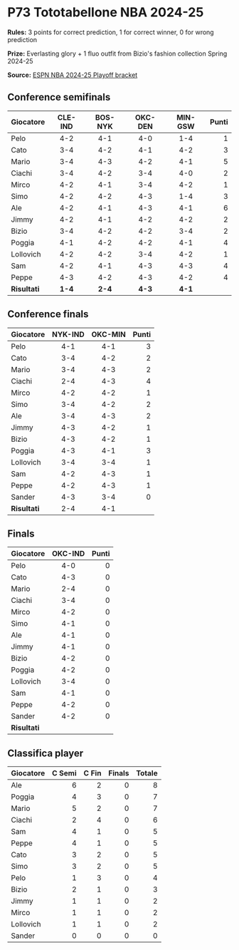 # P73 Tototabellone NBA 2024-25

**Rules:** 3 points for correct prediction, 1 for correct winner, 0 for wrong prediction

**Prize:** Everlasting glory + 1 fluo outfit from Bizio's fashion collection Spring 2024-25

**Source:** [ESPN NBA 2024-25 Playoff bracket](https://www.espn.com/nba/playoff-bracket)

## Conference semifinals

| Giocatore | CLE-IND | BOS-NYK | OKC-DEN | MIN-GSW | Punti |
|-----------|:-------:|:-------:|:-------:|:-------:|------:|
| Pelo      | 4-2     | 4-1     | 4-0     | 1-4     |   1   |
| Cato      | 3-4     | 4-2     | 4-1     | 4-2     |   3   |
| Mario     | 3-4     | 4-3     | 4-2     | 4-1     |   5   |
| Ciachi    | 3-4     | 4-2     | 3-4     | 4-0     |   2   |
| Mirco     | 4-2     | 4-1     | 3-4     | 4-2     |   1   |
| Simo      | 4-2     | 4-2     | 4-3     | 1-4     |   3   |
| Ale       | 4-2     | 4-1     | 4-3     | 4-1     |   6   |
| Jimmy     | 4-2     | 4-1     | 4-2     | 4-2     |   2   |
| Bizio     | 3-4     | 4-2     | 4-2     | 3-4     |   2   |
| Poggia    | 4-1     | 4-2     | 4-2     | 4-1     |   4   |
| Lollovich | 4-2     | 4-2     | 3-4     | 4-2     |   1   |
| Sam       | 4-2     | 4-1     | 4-3     | 4-3     |   4   |
| Peppe     | 4-3     | 4-2     | 4-3     | 4-2     |   4   |
| **Risultati** | **1-4**     | **2-4**     | **4-3**     | **4-1**     |       |

## Conference finals

| Giocatore | NYK-IND | OKC-MIN | Punti |
|-----------|:-------:|:-------:|------:|
| Pelo      |   4-1   |   4-1   |   3   |
| Cato      |   3-4   |   4-2   |   2   |
| Mario     |   3-4   |   4-3   |   2   |
| Ciachi    |   2-4   |   4-3   |   4   |
| Mirco     |   4-2   |   4-2   |   1   |
| Simo      |   3-4   |   4-2   |   2   |
| Ale       |   3-4   |   4-3   |   2   |
| Jimmy     |   4-3   |   4-2   |   1   |
| Bizio     |   4-3   |   4-2   |   1   |
| Poggia    |   4-3   |   4-1   |   3   |
| Lollovich |   3-4   |   3-4   |   1   |
| Sam       |   4-2   |   4-3   |   1   |
| Peppe     |   4-2   |   4-3   |   1   |
| Sander    |   4-3   |   3-4   |   0   |
| **Risultati** |  2-4    |  4-1    |       |

## Finals

| Giocatore | OKC-IND | Punti |
|-----------|:-------:|------:|
| Pelo      |  4-0    |   0   |
| Cato      |  4-3    |   0   |
| Mario     |  2-4    |   0   |
| Ciachi    |  3-4    |   0   |
| Mirco     |  4-2    |   0   |
| Simo      |  4-1    |   0   |
| Ale       |  4-1    |   0   |
| Jimmy     |  4-1    |   0   |
| Bizio     |  4-2    |   0   |
| Poggia    |  4-2    |   0   |
| Lollovich |  3-4    |   0   |
| Sam       |  4-1    |   0   |
| Peppe     |  4-2    |   0   |
| Sander    |  4-2    |   0   |
| **Risultati** |      |      |

## Classifica player

| Giocatore | C Semi | C Fin | Finals | Totale |
|-----------|-------:|------:|-------:|-------:|
| Ale       |    6   |    2  |    0   |    8   |
| Poggia    |    4   |    3  |    0   |    7   |
| Mario     |    5   |    2  |    0   |    7   |
| Ciachi    |    2   |    4  |    0   |    6   |
| Sam       |    4   |    1  |    0   |    5   |
| Peppe     |    4   |    1  |    0   |    5   |
| Cato      |    3   |    2  |    0   |    5   |
| Simo      |    3   |    2  |    0   |    5   |
| Pelo      |    1   |    3  |    0   |    4   |
| Bizio     |    2   |    1  |    0   |    3   |
| Jimmy     |    1   |    1  |    0   |    2   |
| Mirco     |    1   |    1  |    0   |    2   |
| Lollovich |    1   |    1  |    0   |    2   |
| Sander    |    0   |    0  |    0   |    0   |
